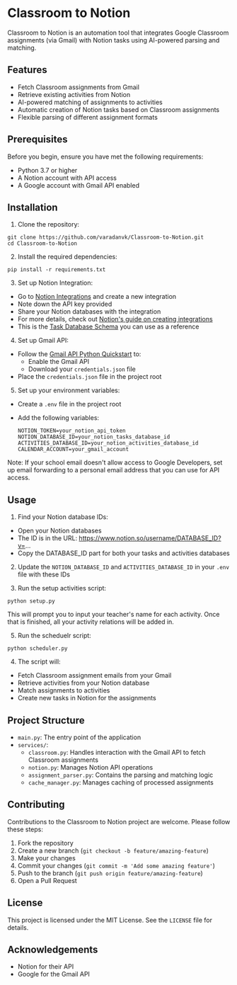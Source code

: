 # Classroom to Notion

Classroom to Notion is an automation tool that integrates Google Classroom assignments (via Gmail) with Notion tasks using AI-powered parsing and matching.

## Features

- Fetch Classroom assignments from Gmail
- Retrieve existing activities from Notion
- AI-powered matching of assignments to activities
- Automatic creation of Notion tasks based on Classroom assignments
- Flexible parsing of different assignment formats

## Prerequisites

Before you begin, ensure you have met the following requirements:

- Python 3.7 or higher
- A Notion account with API access
- A Google account with Gmail API enabled

## Installation

1. Clone the repository:

```
git clone https://github.com/varadanvk/Classroom-to-Notion.git
cd Classroom-to-Notion
```

2. Install the required dependencies:

```
pip install -r requirements.txt
```

3. Set up Notion Integration:

- Go to [Notion Integrations](https://www.notion.so/my-integrations) and create a new integration
- Note down the API key provided
- Share your Notion databases with the integration
- For more details, check out [Notion's guide on creating integrations](https://developers.notion.com/docs/create-a-notion-integration)
- This is the [Task Database Schema](https://varadankalkunte.notion.site/e24d5164b78a417a95515759ccc31663?v=ef26c66dc99f4579999ccdaaed801e80&pvs=4) you can use as a reference

4. Set up Gmail API:

- Follow the [Gmail API Python Quickstart](https://developers.google.com/gmail/api/quickstart/python) to:
  - Enable the Gmail API
  - Download your `credentials.json` file
- Place the `credentials.json` file in the project root

5. Set up your environment variables:

- Create a `.env` file in the project root
- Add the following variables:

  ```
  NOTION_TOKEN=your_notion_api_token
  NOTION_DATABASE_ID=your_notion_tasks_database_id
  ACTIVITIES_DATABASE_ID=your_notion_activities_database_id
  CALENDAR_ACCOUNT=your_gmail_account
  ```

Note: If your school email doesn't allow access to Google Developers, set up email forwarding to a personal email address that you can use for API access.

## Usage

1. Find your Notion database IDs:

- Open your Notion databases
- The ID is in the URL: https://www.notion.so/username/DATABASE_ID?v=...
- Copy the DATABASE_ID part for both your tasks and activities databases

2. Update the `NOTION_DATABASE_ID` and `ACTIVITIES_DATABASE_ID` in your `.env` file with these IDs

3. Run the setup activities script:

```
python setup.py
```

This will prompt you to input your teacher's name for each activity. Once that is finished, all your activity relations will be added in.

5. Run the scheduelr script:

```
python scheduler.py
```

4. The script will:

- Fetch Classroom assignment emails from your Gmail
- Retrieve activities from your Notion database
- Match assignments to activities
- Create new tasks in Notion for the assignments

## Project Structure

- `main.py`: The entry point of the application
- `services/`:
  - `classroom.py`: Handles interaction with the Gmail API to fetch Classroom assignments
  - `notion.py`: Manages Notion API operations
  - `assignment_parser.py`: Contains the parsing and matching logic
  - `cache_manager.py`: Manages caching of processed assignments

## Contributing

Contributions to the Classroom to Notion project are welcome. Please follow these steps:

1. Fork the repository
2. Create a new branch (`git checkout -b feature/amazing-feature`)
3. Make your changes
4. Commit your changes (`git commit -m 'Add some amazing feature'`)
5. Push to the branch (`git push origin feature/amazing-feature`)
6. Open a Pull Request

## License

This project is licensed under the MIT License. See the `LICENSE` file for details.

## Acknowledgements

- Notion for their API
- Google for the Gmail API
